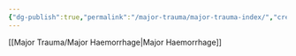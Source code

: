 ```yaml
---
{"dg-publish":true,"permalink":"/major-trauma/major-trauma-index/","created":"2025-07-10T14:55:38.101+10:00"}
---
```



[[Major Trauma/Major Haemorrhage\|Major Haemorrhage]]
